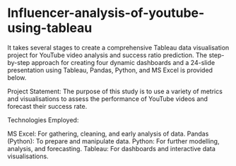 # Influencer-analysis-of-youtube-using-tableau
It takes several stages to create a comprehensive Tableau data visualisation project for YouTube video analysis and success ratio prediction. The step-by-step approach for creating four dynamic dashboards and a 24-slide presentation using Tableau, Pandas, Python, and MS Excel is provided below.

Project Statement:
The purpose of this study is to use a variety of metrics and visualisations to assess the performance of YouTube videos and forecast their success rate.

Technologies Employed:

MS Excel: For gathering, cleaning, and early analysis of data.
Pandas (Python): To prepare and manipulate data.
Python: For further modelling, analysis, and forecasting.
Tableau: For dashboards and interactive data visualisations.
